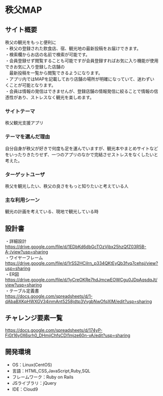 # 秩父MAP

## サイト概要
秩父の観光をもっと便利に  
・秩父の登録された飲食店、宿、観光地の最新投稿をお届けできます。  
・検索欄からお店の名前で検索が可能です。  
・会員登録せず閲覧することも可能ですが会員登録すればお気に入り機能が使用できお気に入り登録した店舗の  
　最新投稿を一覧から閲覧できるようになります。  
・アプリ内ではMAPを記載しており店舗の場所が明確になっていて、迷わずいくことが可能となります。  
・会員は情報の発信はできませんが、登録店舗の情報発信に絞ることで情報の信憑性があり、ストレスなく観光を楽しめます。  

### サイトテーマ
秩父観光支援アプリ

### テーマを選んだ理由
自分自身が秩父が好きで何度も足を運んでいますが、観光本やまとめサイトなどをいったりきたりせず、一つのアプリのなかで完結させストレスをなくしたいと考えた。

### ターゲットユーザ
秩父を観光したい、秩父の良さをもっと知りたいと考えている人

### 主な利用シーン
観光の計画を考えている、現地で観光している時

## 設計書  
・詳細設計  
https://drive.google.com/file/d/1EDbKd6dbGcTOzVjbx25hzQfZ03R5B-A-/view?usp=sharing  
・ワイヤーフレーム  
https://drive.google.com/file/d/1rSS2HCilrn_p334QKtEyQb3fvq7cehsj/view?usp=sharing  
・ER図  
https://drive.google.com/file/d/1yCreOKRe7hdJmcwEOWCgu0JDpAqsdqJt/view?usp=sharing  
・テーブル定義書  
https://docs.google.com/spreadsheets/d/1-dAbaBXKpHWXGV34inmAnt5258jdtp3VvgbNwOfqXIM/edit?usp=sharing


## チャレンジ要素一覧
https://docs.google.com/spreadsheets/d/174yP-FiGt16y0X6srh0_DHmjiChfsCDI1mjze60n-vA/edit?usp=sharing

## 開発環境
- OS：Linux(CentOS)
- 言語：HTML,CSS,JavaScript,Ruby,SQL
- フレームワーク：Ruby on Rails
- JSライブラリ：jQuery
- IDE：Cloud9
